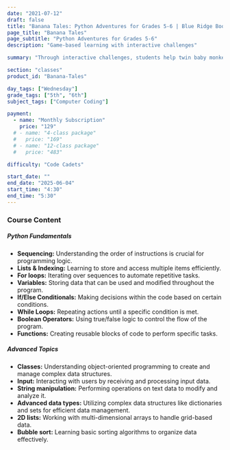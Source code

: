 ```yaml
---
date: "2021-07-12"
draft: false
title: "Banana Tales: Python Adventures for Grades 5-6 | Blue Ridge Boost"
page_title: "Banana Tales"
page_subtitle: "Python Adventures for Grades 5-6"
description: "Game-based learning with interactive challenges"

summary: "Through interactive challenges, students help twin baby monkeys reunite by solving coding problems, reinforcing their understanding of Python fundamentals and advanced topics. The course covers essential concepts such as sequencing, loops, conditionals, functions, and introduces more complex topics like classes, string manipulation, and sorting algorithms. With step-by-step instructions, interactive quizzes, and a supportive learning environment, this course provides a fun and effective way for 5th and 6th graders to develop their programming skills."

section: "classes"
product_id: "Banana-Tales"

day_tags: ["Wednesday"]
grade_tags: ["5th", "6th"]
subject_tags: ["Computer Coding"]

payment:
  - name: "Monthly Subscription"
    price: "129"
  # - name: "4-class package"
  #   price: "169"
  # - name: "12-class package"
  #   price: "483"

difficulty: "Code Cadets"

start_date: ""
end_date: "2025-06-04"
start_time: "4:30"
end_time: "5:30"
---
```


<h3>Course Content</h3>

<h5>Python Fundamentals</h5>
<ul>
    <li><strong>Sequencing:</strong> Understanding the order of instructions is crucial for programming logic.</li>
    <li><strong>Lists & Indexing:</strong> Learning to store and access multiple items efficiently.</li>
    <li><strong>For loops:</strong> Iterating over sequences to automate repetitive tasks.</li>
    <li><strong>Variables:</strong> Storing data that can be used and modified throughout the program.</li>
    <li><strong>If/Else Conditionals:</strong> Making decisions within the code based on certain conditions.</li>
    <li><strong>While Loops:</strong> Repeating actions until a specific condition is met.</li>
    <li><strong>Boolean Operators:</strong> Using true/false logic to control the flow of the program.</li>
    <li><strong>Functions:</strong> Creating reusable blocks of code to perform specific tasks.</li>
</ul>
<h5>Advanced Topics</h5>
<ul>
    <li><strong>Classes:</strong> Understanding object-oriented programming to create and manage complex data structures.</li>
    <li><strong>Input:</strong> Interacting with users by receiving and processing input data.</li>
    <li><strong>String manipulation:</strong> Performing operations on text data to modify and analyze it.</li>
    <li><strong>Advanced data types:</strong> Utilizing complex data structures like dictionaries and sets for efficient data management.</li>
    <li><strong>2D lists:</strong> Working with multi-dimensional arrays to handle grid-based data.</li>
    <li><strong>Bubble sort:</strong> Learning basic sorting algorithms to organize data effectively.</li>
</ul>